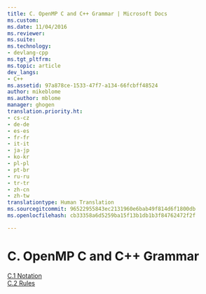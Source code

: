```yaml
---
title: C. OpenMP C and C++ Grammar | Microsoft Docs
ms.custom: 
ms.date: 11/04/2016
ms.reviewer: 
ms.suite: 
ms.technology:
- devlang-cpp
ms.tgt_pltfrm: 
ms.topic: article
dev_langs:
- C++
ms.assetid: 97a878ce-1533-47f7-a134-66fcbff48524
author: mikeblome
ms.author: mblome
manager: ghogen
translation.priority.ht:
- cs-cz
- de-de
- es-es
- fr-fr
- it-it
- ja-jp
- ko-kr
- pl-pl
- pt-br
- ru-ru
- tr-tr
- zh-cn
- zh-tw
translationtype: Human Translation
ms.sourcegitcommit: 96522955843ec2131960e6bab49f814d6f1800db
ms.openlocfilehash: cb33358a6d5259ba15f13b1db1b3f84762472f2f

---
```

# C. OpenMP C and C++ Grammar
  
[C.1 Notation](../../parallel/openmp/c-1-notation.md)  
[C.2 Rules](../../parallel/openmp/c-2-rules.md)




<!--HONumber=Jan17_HO2-->


